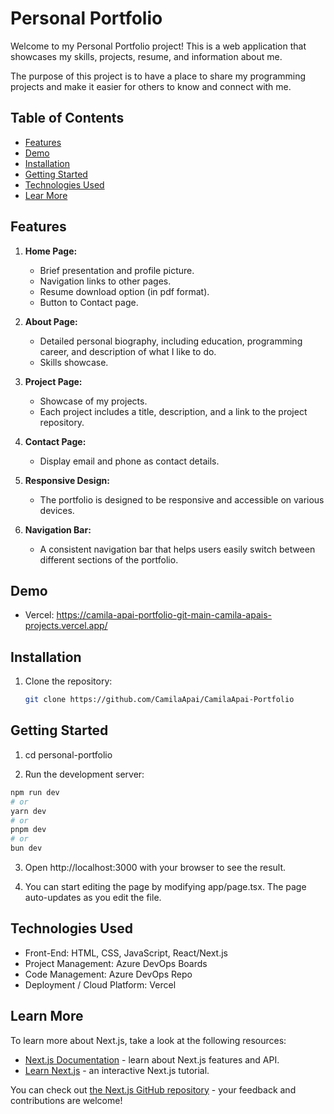 # Personal Portfolio

Welcome to my Personal Portfolio project! This is a web application that showcases my skills, projects, resume, and information about me. 

The purpose of this project is to have a place to share my programming projects and make it easier for others to know and connect with me.

## Table of Contents

- [Features](#features)
- [Demo](#demo)
- [Installation](#installation)
- [Getting Started](#getting-started)
- [Technologies Used](#technologies-used)
- [Lear More](#lear-more)

## Features

1. **Home Page:**
   - Brief presentation and profile picture.
   - Navigation links to other pages.
   - Resume download option (in pdf format).
   - Button to Contact page.

2. **About Page:**
   - Detailed personal biography, including education, programming career, and description of what I like to do.
   - Skills showcase.

3. **Project Page:**
   - Showcase of my projects.
   - Each project includes a title, description, and a link to the project repository.

4. **Contact Page:**
   - Display email and phone as contact details.

5. **Responsive Design:**
   - The portfolio is designed to be responsive and accessible on various devices.

6. **Navigation Bar:**
   - A consistent navigation bar that helps users easily switch between different sections of the portfolio.


## Demo

- Vercel: https://camila-apai-portfolio-git-main-camila-apais-projects.vercel.app/


## Installation

1. Clone the repository:
   ```bash
   git clone https://github.com/CamilaApai/CamilaApai-Portfolio


## Getting Started

1. cd personal-portfolio

2. Run the development server: 

```bash
npm run dev
# or
yarn dev
# or
pnpm dev
# or
bun dev
```

3. Open http://localhost:3000 with your browser to see the result.

4. You can start editing the page by modifying app/page.tsx. The page auto-updates as you edit the file.


## Technologies Used

- Front-End: HTML, CSS, JavaScript, React/Next.js
- Project Management: Azure DevOps Boards
- Code Management: Azure DevOps Repo
- Deployment / Cloud Platform: Vercel


## Learn More

To learn more about Next.js, take a look at the following resources:

- [Next.js Documentation](https://nextjs.org/docs) - learn about Next.js features and API.
- [Learn Next.js](https://nextjs.org/learn) - an interactive Next.js tutorial.

You can check out [the Next.js GitHub repository](https://github.com/vercel/next.js/) - your feedback and contributions are welcome!